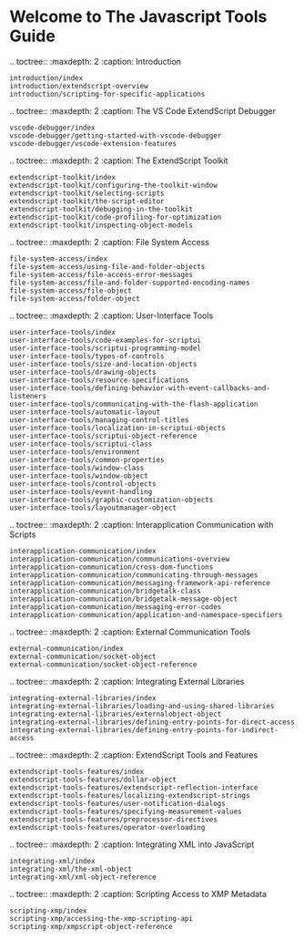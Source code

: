 Welcome to The Javascript Tools Guide
=====================================

.. toctree::
    :maxdepth: 2
    :caption: Introduction

    introduction/index
    introduction/extendscript-overview
    introduction/scripting-for-specific-applications

.. toctree::
    :maxdepth: 2
    :caption: The VS Code ExtendScript Debugger

    vscode-debugger/index
    vscode-debugger/getting-started-with-vscode-debugger
    vscode-debugger/vscode-extension-features

.. toctree::
    :maxdepth: 2
    :caption: The ExtendScript Toolkit

    extendscript-toolkit/index
    extendscript-toolkit/configuring-the-toolkit-window
    extendscript-toolkit/selecting-scripts
    extendscript-toolkit/the-script-editor
    extendscript-toolkit/debugging-in-the-toolkit
    extendscript-toolkit/code-profiling-for-optimization
    extendscript-toolkit/inspecting-object-models

.. toctree::
    :maxdepth: 2
    :caption: File System Access

    file-system-access/index
    file-system-access/using-file-and-folder-objects
    file-system-access/file-access-error-messages
    file-system-access/file-and-folder-supported-encoding-names
    file-system-access/file-object
    file-system-access/folder-object

.. toctree::
    :maxdepth: 2
    :caption: User-Interface Tools

    user-interface-tools/index
    user-interface-tools/code-examples-for-scriptui
    user-interface-tools/scriptui-programming-model
    user-interface-tools/types-of-controls
    user-interface-tools/size-and-location-objects
    user-interface-tools/drawing-objects
    user-interface-tools/resource-specifications
    user-interface-tools/defining-behavior-with-event-callbacks-and-listeners
    user-interface-tools/communicating-with-the-flash-application
    user-interface-tools/automatic-layout
    user-interface-tools/managing-control-titles
    user-interface-tools/localization-in-scriptui-objects
    user-interface-tools/scriptui-object-reference
    user-interface-tools/scriptui-class
    user-interface-tools/environment
    user-interface-tools/common-properties
    user-interface-tools/window-class
    user-interface-tools/window-object
    user-interface-tools/control-objects
    user-interface-tools/event-handling
    user-interface-tools/graphic-customization-objects
    user-interface-tools/layoutmanager-object

.. toctree::
    :maxdepth: 2
    :caption: Interapplication Communication with Scripts

    interapplication-communication/index
    interapplication-communication/communications-overview
    interapplication-communication/cross-dom-functions
    interapplication-communication/communicating-through-messages
    interapplication-communication/messaging-framework-api-reference
    interapplication-communication/bridgetalk-class
    interapplication-communication/bridgetalk-message-object
    interapplication-communication/messaging-error-codes
    interapplication-communication/application-and-namespace-specifiers

.. toctree::
    :maxdepth: 2
    :caption: External Communication Tools

    external-communication/index
    external-communication/socket-object
    external-communication/socket-object-reference

.. toctree::
    :maxdepth: 2
    :caption: Integrating External Libraries

    integrating-external-libraries/index
    integrating-external-libraries/loading-and-using-shared-libraries
    integrating-external-libraries/externalobject-object
    integrating-external-libraries/defining-entry-points-for-direct-access
    integrating-external-libraries/defining-entry-points-for-indirect-access

.. toctree::
    :maxdepth: 2
    :caption: ExtendScript Tools and Features

    extendscript-tools-features/index
    extendscript-tools-features/dollar-object
    extendscript-tools-features/extendscript-reflection-interface
    extendscript-tools-features/localizing-extendscript-strings
    extendscript-tools-features/user-notification-dialogs
    extendscript-tools-features/specifying-measurement-values
    extendscript-tools-features/preprocessor-directives
    extendscript-tools-features/operator-overloading

.. toctree::
    :maxdepth: 2
    :caption: Integrating XML into JavaScript

    integrating-xml/index
    integrating-xml/the-xml-object
    integrating-xml/xml-object-reference


.. toctree::
    :maxdepth: 2
    :caption: Scripting Access to XMP Metadata

    scripting-xmp/index
    scripting-xmp/accessing-the-xmp-scripting-api
    scripting-xmp/xmpscript-object-reference

